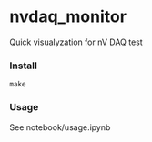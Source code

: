 # nvdaq_monitor

Quick visualyzation for nV DAQ test

### Install
```
make
```

### Usage
See notebook/usage.ipynb
